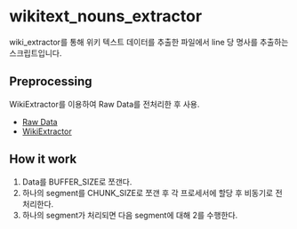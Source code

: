 # wikitext_nouns_extractor

wiki_extractor를 통해 위키 텍스트 데이터를 추출한 파일에서 line 당 명사를 추출하는 스크립트입니다.

## Preprocessing
WikiExtractor를 이용하여 Raw Data를 전처리한 후 사용.
- [Raw Data](https://dumps.wikimedia.org/kowiki/latest/kowiki-latest-pages-articles.xml.bz2)
- [WikiExtractor](https://github.com/attardi/wikiextractor.git)

## How it work
1. Data를 BUFFER_SIZE로 쪼갠다.
2. 하나의 segment를 CHUNK_SIZE로 쪼갠 후 각 프로세서에 할당 후 비동기로 전처리한다.
3. 하나의 segment가 처리되면 다음 segment에 대해 2를 수행한다.
